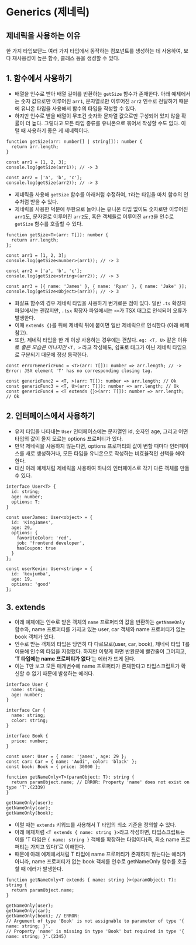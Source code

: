 # Generics (제네릭)

## 제네릭을 사용하는 이유

한 가지 타입보단느 여러 가지 타입에서 동작하는 컴포넌트를 생성하는 데 사용하여, 보다 재사용성이 높은 함수, 클래스 등을 생성할 수 있다.

## 1. 함수에서 사용하기

- 배열을 인수로 받아 배열 길이를 반환하는 `getSize` 함수가 존재한다. 아래 예제에서는 숫자 값으로만 이루어진 `arr1`, 문자열로만 이루어진 `arr2` 인수로 전달하기 때문에 유니온 타입을 사용해서 함수의 타입을 작성할 수 있다.
- 하지만 인수로 받을 배열이 무조건 숫자와 문자열 값으로만 구성되어 있지 않을 확률이 더 높다. 그렇다고 모든 타입 종류를 유니온으로 묶어서 작성할 수도 없다. 이럴 때 사용하기 좋은 게 제네릭이다.

```TS
function getSize(arr: number[] | string[]): number {
  return arr.length;
}

const arr1 = [1, 2, 3];
console.log(getSize(arr1)); // -> 3

const arr2 = ['a', 'b', 'c'];
console.log(getSize(arr2)); // -> 3
```

- 제네릭을 사용해 `getSize` 함수를 아래처럼 수정하여, `T`라는 타입을 마치 함수의 인수처럼 받을 수 있다.
- 제네릭을 사용한 덕분에 무한으로 늘어나는 유니온 타입 없이도 숫자로만 이루어진 `arr1`도, 문자열로 이루어진 `arr2`도, 혹은 객체들로 이루어진 `arr3`을 인수로 `getSize` 함수를 호출할 수 있다.

```TS
function getSize<T>(arr: T[]): number {
  return arr.length;
};

const arr1 = [1, 2, 3];
console.log(getSize<number>(arr1)); // -> 3

const arr2 = ['a', 'b', 'c'];
console.log(getSize<string>(arr2)); // -> 3

const arr3 = [{ name: 'James' }, { name: 'Ryan' }, { name: 'Jake' }];
console.log(getSize<Object>(arr3)); // -> 3
```

- 화살표 함수의 경우 제네릭 타입을 사용하기 번거로운 점이 있다. 일반 `.ts` 확장자 파일에서는 괜찮지만, `.tsx` 확장자 파일에서는 `<>`가 TSX 태그로 인식되어 오류가 발생한다.
- 이때 `extends {}`를 뒤에 제네릭 뒤에 붙이면 일반 제네릭으로 인식한다 (아래 예제 참고).
- 또한, 제네릭 타입을 한 개 이상 사용하는 경우에는 괜찮다. `eg: <T, U>` 같은 이유로 _좋은 모습은 아니지만_ `<T, >` 라고 작성해도, 쉼표로 태그가 아닌 제네릭 타입으로 구분되기 때문에 정상 동작한다.

```TS
const errorGenericFunc = <T>(arr: T[]): number => arr.length; // -> Error: JSX element 'T' has no corresponding closing tag.

const genericFunc2 = <T, >(arr: T[]): number => arr.length; // Ok
const genericFunc3 = <T, U>(arr: T[]): number => arr.length; // Ok
const genericFunc4 = <T extends {}>(arr: T[]): number => arr.length; // Ok
```

## 2. 인터페이스에서 사용하기

- 유저 타입을 나타내는 `User` 인터페이스에는 문자열인 id, 숫자인 age, 그리고 어떤 타입의 값이 올지 모르는 options 프로퍼티가 있다.
- 만약 제네릭을 사용하지 않는다면, options 프로퍼티의 값이 변할 때마다 인터페이스를 새로 생성하거나, 모든 타입을 유니온으로 작성하는 비효율적인 선택을 해야 한다.
- 대신 아래 예제처럼 제네릭을 사용하여 하나의 인터페이스로 각기 다른 객체를 만들 수 있다.

```TS
interface User<T> {
  id: string;
  age: number;
  options: T;
}

const userJames: User<object> = {
  id: 'KingJames',
  age: 29,
  options: {
    favoriteColor: 'red',
    job: 'frontend developer',
    hasCoupon: true
  }
};

const userKevin: User<string> = {
  id: 'kevjumba',
  age: 19,
  options: 'good'
};
```

## 3. extends

- 아래 예제에는 인수로 받은 객체의 `name` 프로퍼티의 값을 반환하는 `getNameOnly` 함수와, name 프로퍼티를 가지고 있는 user, car 객체와 name 프로퍼티가 없는 book 객체가 있다.
- 인수로 받는 객체의 타입은 당연히 다 다르므로(user, car, book), 제네릭 타입 T를 이용해 인수의 타입을 지정했다. 하지만 이렇게 하면 반환문에 빨간줄이 그어지고, '**T 타입에는 name 프로퍼티가 없다**'는 에러가 뜨게 된다.
- 이는 T만 보고 모든 매개변수에 name 프로퍼티가 존재한다고 타입스크립트가 확신할 수 없기 때문에 발생하는 에러다.

```TS
interface User {
  name: string;
  age: number;
}

interface Car {
  name: string;
  color: string;
}

interface Book {
  price: number;
}

const user: User = { name: 'james', age: 29 };
const car: Car = { name: 'Audi', color: 'black' };
const book: Book = { price: 30000 };

function getNameOnly<T>(paramObject: T): string {
  return paramObject.name; // ERROR: Property 'name' does not exist on type 'T'.(2339)
}

getNameOnly(user);
getNameOnly(car);
getNameOnly(book);
```

- 이럴 때는 `extends` 키워드를 사용해서 T 타입의 최소 기준을 정의할 수 있다.
- 아래 예제처럼 `<T extends { name: string }>`라고 작성하면, 타입스크립트는 이를 'T 타입은 `{ name: string }` 객체를 확장하는 타입이다(즉, 최소 name 프로퍼티는 가지고 있다)'로 이해한다.
- 때문에 아래 예제에서처럼 T 타입에 name 프로퍼티가 존재하지 않는다는 에러가 아니라, name 프로퍼티가 없는 book 객체를 인수로 getNameOnly 함수를 호출할 때 에러가 발생한다.

```TS
function getNameOnly<T extends { name: string }>(paramObject: T): string {
  return paramObject.name;
}

getNameOnly(user);
getNameOnly(car);
getNameOnly(book); // ERROR:
// Argument of type 'Book' is not assignable to parameter of type '{ name: string; }'.
// Property 'name' is missing in type 'Book' but required in type '{ name: string; }'.(2345)
```
